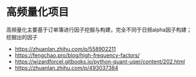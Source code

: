 # 高频量化项目
高频量化主要基于订单簿进行因子挖掘与构建，完全不同于日频alpha因子构建；挖掘出的因子



- https://zhuanlan.zhihu.com/p/558902211
- https://fengchao.pro/blog/high-frequency-factors/
- https://wizardforcel.gitbooks.io/python-quant-uqer/content/202.html
- https://zhuanlan.zhihu.com/p/493037384